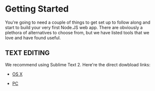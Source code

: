 Getting Started
==========================

You're going to need a couple of things to get set up to follow along and start to build your very first Node.JS web app. There are obviously a plethora of alternatives to choose from, but we have listed tools that we love and have found useful. 


TEXT EDITING
----------------------

We recommend using Sublime Text 2. Here're the direct dowbload links:

* [OS X](http://c758482.r82.cf2.rackcdn.com/Sublime%20Text%202.0.1.dmg "Sublime Text 2 for Mac")

* [PC](http://c758482.r82.cf2.rackcdn.com/Sublime%20Text%202.0.1%20Setup.exe "Sublime Text 2 for PC")

